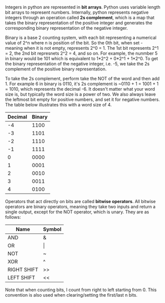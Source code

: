 Integers in python are represented in **bit arrays**. Python uses variable length bit arrays to represent numbers. Internally, python represents negative integers through an operation called **2s complement**, which is a map that takes the binary representation of the positive integer and generates the corresponding binary representation of the negative integer.

Binary is a base 2 counting system, with each bit representing a numerical value of 2^n where n is position of the bit. So the 0th bit, when set - meaning when it is not empty, represents 2^0 = 1. The 1st bit represents 2^1 = 2, the 2nd bit represnets 2^2 = 4, and so on. For example, the nunmber 5 in binary would be 101 which is equivalent to 1\*2^2 + 0\*2^1 + 1\*2^0. To get the binary representation of the negative integer, i.e. -5, we take the 2s complement of the positive binary representation.

To take the 2s complement, perform take the NOT of the word and then add 1. For example 6 in binary is 0110, it's 2s complement is ~0110 + 1 = 1001 + 1 = 1010, which represents the decimal -6. It doesn't matter what your word size is, but typically the word size is a power of two. We also always leave the leftmost bit empty for positive numbers, and set it for negative numbers. The table below illustrates this with a word size of 4.


|Decimal|Binary|
|---|---|
|-4|1100|
|-3|1101|
|-2|1110|
|-1|1111|
|0|0000|
|1|0001|
|2|0010|
|3|0011|
|4|0100|

Operators that act directly on bits are called **bitwise operators**. All bitwise operators are binary operators, meaning they take two inputs and return a single output, except for the NOT operator, which is unary. They are as follows:

|Name|Symbol|
|---|---|
|AND|&|
|OR|\||
|NOT|~|
|XOR|^|
|RIGHT SHIFT|>>|
|LEFT SHIFT|<<|

Note that when counting bits, I count from right to left starting from 0. This convention is also used when clearing/setting the first/last n bits.